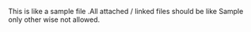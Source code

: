This is like a sample file .All attached / linked files should be like Sample only other wise not allowed.
